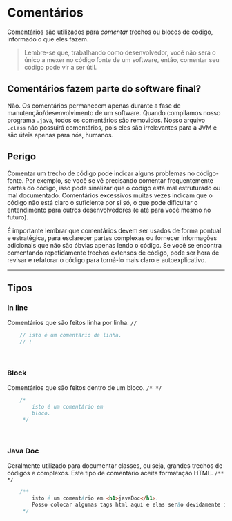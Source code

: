 # Comentários
Comentários são utilizados para *comentar* trechos ou blocos de código, informado o que eles fazem. 
> Lembre-se que, trabalhando como desenvolvedor, você não será o único a mexer no código fonte de um software, então, comentar seu código pode vir a ser útil.

## Comentários fazem parte do software final?
Não. Os comentários permanecem apenas durante a fase de manutenção/desenvolvimento de um software. Quando compilamos nosso programa `.java`, todos os comentários são removidos. Nosso arquivo `.class` não possuirá comentários, pois eles são irrelevantes para a JVM e são úteis apenas para nós, humanos.

## Perigo
Comentar um trecho de código pode indicar alguns problemas no código-fonte. Por exemplo, se você se vê precisando comentar frequentemente partes do código, isso pode sinalizar que o código está mal estruturado ou mal documentado. Comentários excessivos muitas vezes indicam que o código não está claro o suficiente por si só, o que pode dificultar o entendimento para outros desenvolvedores (e até para você mesmo no futuro).

É importante lembrar que comentários devem ser usados de forma pontual e estratégica, para esclarecer partes complexas ou fornecer informações adicionais que não são óbvias apenas lendo o código. Se você se encontra comentando repetidamente trechos extensos de código, pode ser hora de revisar e refatorar o código para torná-lo mais claro e autoexplicativo.

__________

## Tipos

### In line
Comentários que são feitos linha por linha. `//`
```java
    // isto é um comentário de linha.
    // !  
```

<br>

### Block
Comentários que são feitos dentro de um bloco. `/* */`
```java
    /* 
        isto é um comentário em
        bloco.
     */
```

<br>

### Java Doc 
Geralmente utilizado para documentar classes, ou seja, grandes trechos de códigos
e complexos. Este tipo de comentário aceita formatação HTML. `/** */`
```java
    /** 
        isto é um comentário em <h1>javaDoc</h1>.
        Posso colocar algumas tags html aqui e elas serão devidamente interpretadas.
     */
```

